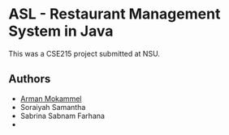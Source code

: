 # ASL - Restaurant Management System in Java

This was a CSE215 project submitted at NSU.

## Authors

- [Arman Mokammel](https://www.github.com/ArmanMokammel)
- Soraiyah Samantha
- Sabrina Sabnam Farhana
- 

